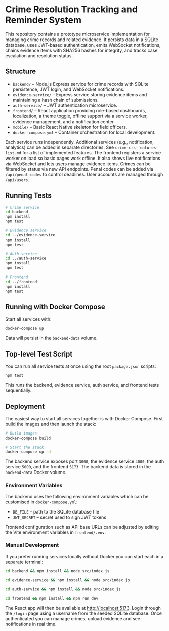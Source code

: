 # Crime Resolution Tracking and Reminder System

This repository contains a prototype microservice implementation for managing crime records and related evidence. It persists data in a SQLite database, uses JWT-based authentication, emits WebSocket notifications, chains evidence items with SHA256 hashes for integrity, and tracks case escalation and resolution status.

## Structure

- `backend/` – Node.js Express service for crime records with SQLite persistence, JWT login, and WebSocket notifications.
- `evidence-service/` – Express service storing evidence items and maintaining a hash chain of submissions.
- `auth-service/` – JWT authentication microservice.
- `frontend/` – React application providing role-based dashboards, localization, a theme toggle, offline support via a service worker, evidence management, and a notification center.
- `mobile/` – Basic React Native skeleton for field officers.
- `docker-compose.yml` – Container orchestration for local development.

Each service runs independently. Additional services (e.g., notification, analytics) can be added in separate directories.
See `crime-crs-features-list.md` for a list of implemented features. The frontend registers a service worker on load so basic pages work offline. It also shows live notifications via WebSocket and lets users manage evidence items. Crimes can be filtered by status via new API endpoints. Penal codes can be added via `/api/penal-codes` to control deadlines. User accounts are managed through `/api/users`.

## Running Tests

```bash
# Crime service
cd backend
npm install
npm test

# Evidence service
cd ../evidence-service
npm install
npm test

# Auth service
cd ../auth-service
npm install
npm test

# Frontend
cd ../frontend
npm install
npm test
```
## Running with Docker Compose

Start all services with:

```bash
docker-compose up
```

Data will persist in the `backend-data` volume.

## Top-level Test Script

You can run all service tests at once using the root `package.json` scripts:

```bash
npm test
```

This runs the backend, evidence service, auth service, and frontend tests sequentially.

## Deployment

The easiest way to start all services together is with Docker Compose. First
build the images and then launch the stack:

```bash
# Build images
docker-compose build

# Start the stack
docker-compose up -d
```

The backend service exposes port `3000`, the evidence service `4000`, the auth
service `5000`, and the frontend `5173`. The backend data is stored in the
`backend-data` Docker volume.

### Environment Variables

The backend uses the following environment variables which can be customised in
`docker-compose.yml`:

- `DB_FILE` – path to the SQLite database file
- `JWT_SECRET` – secret used to sign JWT tokens

Frontend configuration such as API base URLs can be adjusted by editing the
Vite environment variables in `frontend/.env`.

### Manual Development

If you prefer running services locally without Docker you can start each in a
separate terminal:

```bash
cd backend && npm install && node src/index.js

cd evidence-service && npm install && node src/index.js

cd auth-service && npm install && node src/index.js

cd frontend && npm install && npm run dev
```

The React app will then be available at <http://localhost:5173>. Login through
the `/login` page using a username from the seeded SQLite database. Once
authenticated you can manage crimes, upload evidence and see notifications in
real time.
